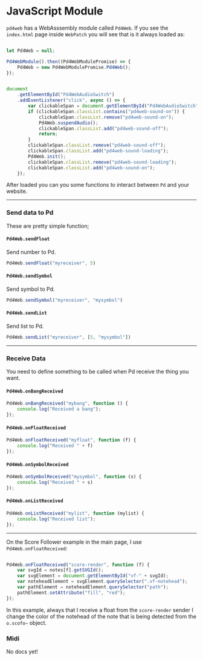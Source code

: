 # JavaScript Module

`pd4web` has a WebAsssembly module called `Pd4Web`. If you see the `index.html` page inside `WebPatch` you will see that is it always loaded as: 

``` js

let Pd4Web = null;

Pd4WebModule().then((Pd4WebModulePromise) => {
    Pd4Web = new Pd4WebModulePromise.Pd4Web();
});


document
    .getElementById("Pd4WebAudioSwitch")
    .addEventListener("click", async () => {
        var clickableSpan = document.getElementById("Pd4WebAudioSwitch");
        if (clickableSpan.classList.contains("pd4web-sound-on")) {
            clickableSpan.classList.remove("pd4web-sound-on");
            Pd4Web.suspendAudio();
            clickableSpan.classList.add("pd4web-sound-off");
            return;
        }
        clickableSpan.classList.remove("pd4web-sound-off");
        clickableSpan.classList.add("pd4web-sound-loading");
        Pd4Web.init(); 
        clickableSpan.classList.remove("pd4web-sound-loading");
        clickableSpan.classList.add("pd4web-sound-on");
    });
```

After loaded you can you some functions to interact between `Pd` and your website.

--- 

### Send data to Pd

These are pretty simple function;

#### `Pd4Web.sendFloat`

Send number to Pd. 

``` js 
Pd4Web.sendFloat("myreceiver", 5)
```

#### `Pd4Web.sendSymbol`


Send symbol to Pd. 

``` js 
Pd4Web.sendSymbol("myreceiver", "mysymbol")
```

#### `Pd4Web.sendList`

Send list to Pd. 

``` js 
Pd4Web.sendList("myreceiver", [5, "mysymbol"])
```

--- 

### Receive Data

You need to define something to be called when Pd receive the thing you want.

#### `Pd4Web.onBangReceived`

``` js 
Pd4Web.onBangReceived("mybang", function () { 
    console.log("Received a bang");
});
```

#### `Pd4Web.onFloatReceived`

``` js 
Pd4Web.onFloatReceived("myfloat", function (f) { 
    console.log("Received " + f)
});
```

#### `Pd4Web.onSymbolReceived`

``` js 
Pd4Web.onSymbolReceived("mysymbol", function (s) { 
    console.log("Received " + s)
});
```


#### `Pd4Web.onListReceived`

``` js 
Pd4Web.onListReceived("mylist", function (mylist) { 
    console.log("Received list");
});
```

--- 

On the Score Follower example in the main page, I use `Pd4Web.onFloatReceived`: 

``` js

Pd4Web.onFloatReceived("score-render", function (f) {
    var svgId = notes[f].getSVGId();
    var svgElement = document.getElementById("vf-" + svgId);
    var noteheadElement = svgElement.querySelector(".vf-notehead");
    var pathElement = noteheadElement.querySelector("path");
    pathElement.setAttribute("fill", "red");
});
```

In this example, always that I receive a float from the `score-render` sender I change the color of the notehead of the note that is being detected from the `o.scofo~` object.


### Midi

No docs yet!

